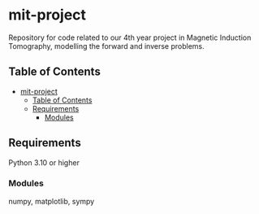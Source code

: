 # mit-project
Repository for code related to our 4th year project in Magnetic Induction Tomography, modelling the forward and inverse problems.

## Table of Contents
- [mit-project](#mit-project)
  - [Table of Contents](#table-of-contents)
  - [Requirements](#requirements)
    - [Modules](#modules)

## Requirements
Python 3.10 or higher

### Modules
numpy, matplotlib, sympy